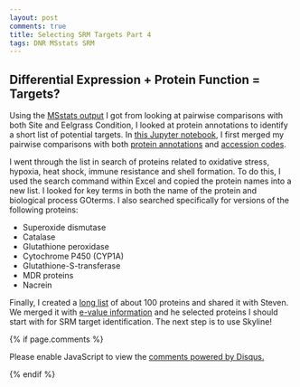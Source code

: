 ```yaml
---
layout: post
comments: true
title: Selecting SRM Targets Part 4
tags: DNR MSstats SRM
---
```


## Differential Expression + Protein Function = Targets?

Using the [MSstats output](https://yaaminiv.github.io/Selecting-SRM-Targets-Part3/) I got from looking at pairwise comparisons with both Site and Eelgrass Condition, I looked at protein annotations to identify a short list of potential targets. In [this Jupyter notebook](https://github.com/RobertsLab/project-oyster-oa/blob/master/notebooks/DNR/2017-07-05-Examining-Protein-Annotations.ipynb), I first merged my pairwise comparisons with both [protein annotations](https://github.com/RobertsLab/project-oyster-oa/blob/master/analyses/DNR_TransitionSelection_20170707/2017-07-07-Preliminary-Transitions/2017-07-05-Gigas-Annotations.csv) and [accession codes](https://github.com/RobertsLab/project-oyster-oa/blob/master/analyses/DNR_TransitionSelection_20170707/2017-07-07-Preliminary-Transitions/background-proteome-accession.txt). 

I went through the list in search of proteins related to oxidative stress, hypoxia, heat shock, immune resistance and shell formation. To do this, I used the search command within Excel and copied the protein names into a new list. I looked for key terms in both the name of the protein and biological process GOterms. I also searched specifically for versions of the following proteins:

- Superoxide dismutase
- Catalase
- Glutathione peroxidase
- Cytochrome P450 (CYP1A)
- Glutathione-S-transferase
- MDR proteins
- Nacrein

Finally, I created a [long list](https://github.com/RobertsLab/project-oyster-oa/blob/master/analyses/DNR_TransitionSelection_20170707/2017-07-07-Preliminary-Transitions/2017-07-06-Protein-Longlist.xlsx) of about 100 proteins and shared it with Steven. We merged it with [e-value information](https://github.com/RobertsLab/project-oyster-oa/blob/master/analyses/DNR_TransitionSelection_20170707/2017-07-07-Preliminary-Transitions/2017-07-07-Gigas-Annotations-Evalues.csv) and he selected proteins I should start with for SRM target identification. The next step is to use Skyline!

{% if page.comments %}

<div id="disqus_thread"></div>
<script>

/**
*  RECOMMENDED CONFIGURATION VARIABLES: EDIT AND UNCOMMENT THE SECTION BELOW TO INSERT DYNAMIC VALUES FROM YOUR PLATFORM OR CMS.
*  LEARN WHY DEFINING THESE VARIABLES IS IMPORTANT: https://disqus.com/admin/universalcode/#configuration-variables*/
/*
var disqus_config = function () {
this.page.url = PAGE_URL;  // Replace PAGE_URL with your page's canonical URL variable
this.page.identifier = PAGE_IDENTIFIER; // Replace PAGE_IDENTIFIER with your page's unique identifier variable
};
*/
(function() { // DON'T EDIT BELOW THIS LINE
var d = document, s = d.createElement('script');
s.src = 'https://the-responsible-grad-student.disqus.com/embed.js';
s.setAttribute('data-timestamp', +new Date());
(d.head || d.body).appendChild(s);
})();
</script>
<noscript>Please enable JavaScript to view the <a href="https://disqus.com/?ref_noscript">comments powered by Disqus.</a></noscript>

{% endif %}

<script id="dsq-count-scr" src="//the-responsible-grad-student.disqus.com/count.js" async></script>
